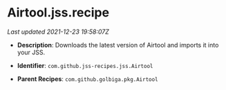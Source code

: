 # Airtool.jss.recipe

_Last updated 2021-12-23 19:58:07Z_

- **Description**: Downloads the latest version of Airtool and imports it into your JSS.

- **Identifier**: `com.github.jss-recipes.jss.Airtool`

- **Parent Recipes**: `com.github.golbiga.pkg.Airtool`
